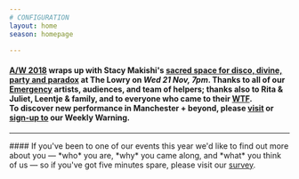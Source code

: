 ```yaml
---
# CONFIGURATION
layout: home
season: homepage

---
```

#### [A/W 2018](/current/2018-autumnwinter) wraps up with Stacy Makishi's [sacred space for disco, divine, party and paradox](/current/2018-autumnwinter/makishi) at The Lowry on *Wed 21 Nov, 7pm*. Thanks to all of our [Emergency](/current/2018-emergency) artists, audiences, and team of helpers; thanks also to Rita & Juliet, Leentje & family, and to everyone who came to their [WTF](/current/2018-autumnwinter/instantdissidence).<br>To discover new performance in Manchester + beyond, please <a href="http://wordofwarning.posthaven.com" target="_blank">visit</a> or <a href="http://eepurl.com/i_Odb" target="_blank">sign-up to</a> our Weekly Warning.          
<hr>               
#### If you've been to one of our events this year we'd like to find out more about you — *who* you are, *why* you came along, and *what* you think of us — so if you've got five minutes spare, please visit our <a href="http://research.audiencesurveys.org/s.asp?k=152950990710" target="_blank">survey</a>.
